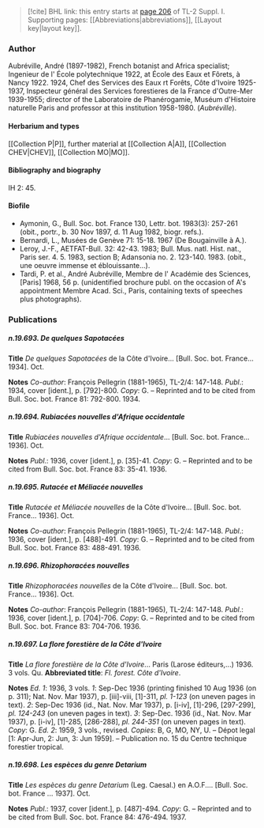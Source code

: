 > [!cite] BHL link: this entry starts at [page 206](https://www.biodiversitylibrary.org/item/103858#page/218/mode/1up) of TL-2 Suppl. I.
> Supporting pages: [[Abbreviations|abbreviations]], [[Layout key|layout key]].

### Author

Aubréville, André (1897-1982), French botanist and Africa specialist; Ingenieur de l' École polytechnique 1922, at École des Eaux et Fôrets, à Nancy 1922. 1924, Chef des Services des Eaux rt Forêts, Côte d'Ivoire 1925-1937, Inspecteur général des Services forestieres de la France d'Outre-Mer 1939-1955; director of the Laboratoire de Phanérogamie, Muséum d'Histoire naturelle Paris and professor at this institution 1958-1980. (*Aubréville*).

#### Herbarium and types

[[Collection P|P]], further material at [[Collection A|A]], [[Collection CHEV|CHEV]], [[Collection MO|MO]].

#### Bibliography and biography

IH 2: 45.

#### Biofile

- Aymonin, G., Bull. Soc. bot. France 130, Lettr. bot. 1983(3): 257-261 (obit., portr., b. 30 Nov 1897, d. 11 Aug 1982, biogr. refs.).
- Bernardi, L., Musées de Genève 71: 15-18. 1967 (De Bougainville à A.).
- Leroy, J.-F., AETFAT-Bull. 32: 42-43. 1983; Bull. Mus. natl. Hist. nat., Paris ser. 4. 5. 1983, section B; Adansonia no. 2. 123-140. 1983. (obit., une oeuvre immense et éblouissante...).
- Tardi, P. et al., André Aubréville, Membre de l' Académie des Sciences, \[Paris\] 1968, 56 p. (unidentified brochure publ. on the occasion of A's appointment Membre Acad. Sci., Paris, containing texts of speeches plus photographs).

### Publications

##### n.19.693. De quelques Sapotacées

**Title**
*De quelques Sapotacées* de la Côte d'Ivoire... \[Bull. Soc. bot. France... 1934\]. Oct.

**Notes**
*Co-author*: François Pellegrin (1881-1965), TL-2/4: 147-148.
*Publ*.: 1934, cover \[ident.\], p. \[792\]-800. *Copy*: G. – Reprinted and to be cited from Bull. Soc. bot. France 81: 792-800. 1934.

##### n.19.694. Rubiacées nouvelles d'Afrique occidentale

**Title**
*Rubiacées nouvelles d'Afrique occidentale*... \[Bull. Soc. bot. France... 1936\]. Oct.

**Notes**
*Publ*.: 1936, cover \[ident.\], p. \[35\]-41. *Copy*: G. – Reprinted and to be cited from Bull. Soc. bot. France 83: 35-41. 1936.

##### n.19.695. Rutacée et Méliacée nouvelles

**Title**
*Rutacée et Méliacée nouvelles* de la Côte d'Ivoire... \[Bull. Soc. bot. France... 1936\]. Oct.

**Notes**
*Co-author*: François Pellegrin (1881-1965), TL-2/4: 147-148.
*Publ*.: 1936, cover \[ident.\], p. \[488\]-491. *Copy*: G. – Reprinted and to be cited from Bull. Soc. bot. France 83: 488-491. 1936.

##### n.19.696. Rhizophoracées nouvelles

**Title**
*Rhizophoracées nouvelles* de la Côte d'Ivoire... \[Bull. Soc. bot. France... 1936\]. Oct.

**Notes**
*Co-author*: François Pellegrin (1881-1965), TL-2/4: 147-148.
*Publ*.: 1936, cover \[ident.\], p. \[704\]-706. *Copy*: G. – Reprinted and to be cited from Bull. Soc. bot. France 83: 704-706. 1936.

##### n.19.697. La flore forestière de la Côte d'Ivoire

**Title**
*La flore forestière de la Côte d'Ivoire*... Paris (Larose éditeurs,...) 1936. 3 vols. Qu.
**Abbreviated title**: *Fl. forest. Côte d'Ivoire*.

**Notes**
*Ed. 1*: 1936, 3 vols.
*1*: Sep-Dec 1936 (printing finished 10 Aug 1936 (on p. 311); Nat. Nov. Mar 1937), p. \[iii\]-viii, \[1\]-311, *pl. 1-123* (on uneven pages in text).
*2*: Sep-Dec 1936 (id., Nat. Nov. Mar 1937), p. \[i-iv\], \[1\]-296, \[297-299\], *pl. 124-243* (on uneven pages in text).
*3*: Sep-Dec. 1936 (id., Nat. Nov. Mar 1937), p. \[i-iv\], \[1\]-285, \[286-288\], *pl. 244-351* (on uneven pages in text).
*Copy*: G.
*Ed. 2*: 1959, 3 vols., revised. *Copies*: B, G, MO, NY, U. – Dépot legal \[1: Apr-Jun, 2: Jun, 3: Jun 1959\]. – Publication no. 15 du Centre technique forestier tropical.

##### n.19.698. Les espèces du genre Detarium

**Title**
*Les espèces du genre Detarium* (Leg. Caesal.) en A.O.F.... \[Bull. Soc. bot. France ... 1937\]. Oct.

**Notes**
*Publ*.: 1937, cover \[ident.\], p. \[487\]-494. *Copy*: G. – Reprinted and to be cited from Bull. Soc. bot. France 84: 476-494. 1937.

